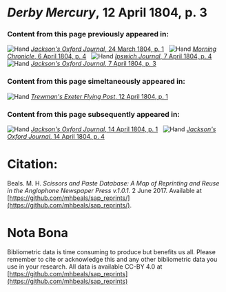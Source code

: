 # *Derby Mercury*, 12 April 1804, p. 3  
  
### Content from this page previously appeared in:  
![Hand](http://scissorsandpaste.net/wp-content/uploads/2017/06/smallhandpointer.png) [*Jackson's Oxford Journal*, 24 March 1804, p. 1](https://mhbeals.github.io/sap_html/Jackson's-Oxford-Journal/Jackson's-Oxford-Journal-24-March-1804-p-1)  
![Hand](http://scissorsandpaste.net/wp-content/uploads/2017/06/smallhandpointer.png) [*Morning Chronicle*, 6 April 1804, p. 4](https://mhbeals.github.io/sap_html/Morning-Chronicle/Morning-Chronicle-6-April-1804-p-4)  
![Hand](http://scissorsandpaste.net/wp-content/uploads/2017/06/smallhandpointer.png) [*Ipswich Journal*, 7 April 1804, p. 4](https://mhbeals.github.io/sap_html/Ipswich-Journal/Ipswich-Journal-7-April-1804-p-4)  
![Hand](http://scissorsandpaste.net/wp-content/uploads/2017/06/smallhandpointer.png) [*Jackson's Oxford Journal*, 7 April 1804, p. 3](https://mhbeals.github.io/sap_html/Jackson's-Oxford-Journal/Jackson's-Oxford-Journal-7-April-1804-p-3)  
  
### Content from this page simeltaneously appeared in:  
![Hand](http://scissorsandpaste.net/wp-content/uploads/2017/06/smallhandpointer.png) [*Trewman's Exeter Flying Post*, 12 April 1804, p. 1](https://mhbeals.github.io/sap_html/Trewman's-Exeter-Flying-Post/Trewman's-Exeter-Flying-Post-12-April-1804-p-1)  
  
### Content from this page subsequently appeared in:  
![Hand](http://scissorsandpaste.net/wp-content/uploads/2017/06/smallhandpointer.png) [*Jackson's Oxford Journal*, 14 April 1804, p. 1](https://mhbeals.github.io/sap_html/Jackson's-Oxford-Journal/Jackson's-Oxford-Journal-14-April-1804-p-1)  
![Hand](http://scissorsandpaste.net/wp-content/uploads/2017/06/smallhandpointer.png) [*Jackson's Oxford Journal*, 14 April 1804, p. 4](https://mhbeals.github.io/sap_html/Jackson's-Oxford-Journal/Jackson's-Oxford-Journal-14-April-1804-p-4)  


# Citation: 

Beals. M. H. *Scissors and Paste Database: A Map of Reprinting and Reuse in the Anglophone Newspaper Press v.1.0.1.* 2 June 2017. Available at [https://github.com/mhbeals/sap_reprints/](https://github.com/mhbeals/sap_reprints/). 

# Nota Bona

Bibliometric data is time consuming to produce but benefits us all. Please remember to cite or acknowledge this and any other bibliometric data you use in your research. All data is available CC-BY 4.0 at [https://github.com/mhbeals/sap_reprints](https://github.com/mhbeals/sap_reprints)